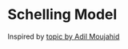 # Schelling Model

Inspired by [topic by Adil Moujahid](https://adilmoujahid.com/posts/2020/05/streamlit-python-schelling/)

